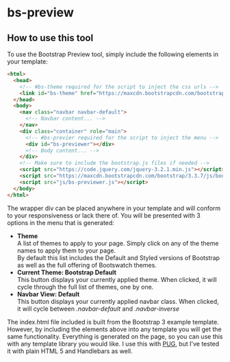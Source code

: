 # bs-preview

## How to use this tool
To use the Bootstrap Preview tool, simply include the following elements in your template: 

```html
<html>
  <head>
    <!-- #bs-theme required for the script to inject the css urls -->
    <link id="bs-theme" href="https://maxcdn.bootstrapcdn.com/bootstrap/3.3.7/css/bootstrap.min.css" rel="stylesheet">
  </head>
  <body>
    <nav class="navbar navbar-default">
      <!-- Navbar content... -->
    </nav>
    <div class="container" role="main">
      <!-- #bs-previer required for the script to inject the menu -->
      <div id="bs-previewer"></div>
      <!-- Body content... -->
    </div>
    <!-- Make sure to include the bootstrap.js files if needed -->
    <script src="https://code.jquery.com/jquery-3.2.1.min.js"></script>
    <script src="https://maxcdn.bootstrapcdn.com/bootstrap/3.3.7/js/bootstrap.min.js"></script>
    <script src="js/bs-previewer.js"></script>
  </body>
</html>
```

The wrapper div can be placed anywhere in your template and will conform to your responsiveness or lack there of. You will be presented with 3 options in the menu that is generated:

* **Theme**  
 A list of themes to apply to your page. Simply click on any of the theme names to apply them to your page.  
 By default this list includes the Default and Styled versions of Bootstrap as well as the full offering of Bootswatch themes.
* **Current Theme: Bootstrap Default**  
 This button displays your currently applied theme. When clicked, it will cycle through the full list of themes, one by one.
* **Navbar View: Default**  
 This button displays your currently applied navbar class. When clicked, it will cycle between _.navbar-default_ and _.navbar-inverse_

The index.html file included is built from the Bootstrap 3 example template. However, by including the elements above into any template you will get the same functionality. Everything is generated on the page, so you can use this with any template library you would like. I use this with [PUG](https://pugjs.org), but I've tested it with plain HTML 5 and Handlebars as well.
